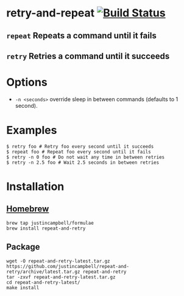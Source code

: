 # retry-and-repeat [![Build Status](https://travis-ci.org/justincampbell/repeat-and-retry.svg?branch=master)](https://travis-ci.org/justincampbell/repeat-and-retry)

## `repeat` Repeats a command until it fails

## `retry` Retries a command until it succeeds

# Options

* `-n <seconds>` override sleep in between commands (defaults to 1 second).

# Examples

    $ retry foo # Retry foo every second until it succeeds
    $ repeat foo # Repeat foo every second until it fails
    $ retry -n 0 foo # Do not wait any time in between retries
    $ retry -n 2.5 foo # Wait 2.5 seconds in between retries

# Installation

## [Homebrew](http://brew.sh)

    brew tap justincampbell/formulae
    brew install repeat-and-retry

## Package

    wget -O repeat-and-retry-latest.tar.gz https://github.com/justincampbell/repeat-and-retry/archive/latest.tar.gz repeat-and-retry
    tar -zxvf repeat-and-retry-latest.tar.gz
    cd repeat-and-retry-latest/
    make install
